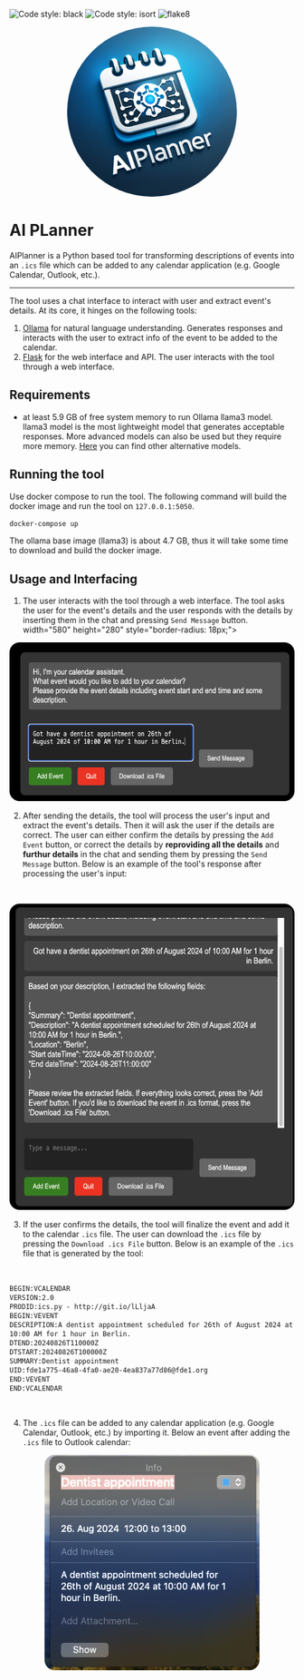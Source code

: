 ![Code style: black](https://img.shields.io/badge/code%20style-black-000000.svg)
![Code style: isort](https://img.shields.io/badge/%20imports-isort-%231674b1?style=flat&labelColor=ef8336)
![flake8](https://img.shields.io/badge/flake8-checked-blue)


<p align="center">
  <img src="docs/logo.png" width="300" height="300" style="width: 300px; height: 300px; border-radius: 50%; object-fit: cover;">
</p>

# AI PLanner

AIPlanner is a Python based tool for transforming descriptions of events into an `.ics` file which can be added to any calendar application (e.g. Google Calendar, Outlook, etc.). 

-------------------

The tool uses a chat interface to interact with user and extract event's details. At its core, it hinges on the following tools:

1. [Ollama](https://ollama.com/) for natural language understanding. Generates responses and interacts with the user to extract info of the event to be added to the calendar.
2. [Flask](https://flask.palletsprojects.com/en/2.0.x/) for the web interface and API. The user interacts with the tool through a web interface.

## Requirements

- at least 5.9 GB of free system memory to run Ollama llama3 model. llama3 model is the most lightweight model that generates acceptable responses. More advanced models can also be used but they require more memory. [Here](https://github.com/ollama/ollama#:~:text=Here%20are%20some%20example%20models%20that%20can%20be%20downloaded%3A) you can find other alternative models.

## Running the tool

Use docker compose to run the tool. The following command will build the docker image and run the tool on `127.0.0.1:5050`.

```bash
docker-compose up
```

The ollama base image (llama3) is about 4.7 GB, thus it will take some time to download and build the docker image.

## Usage and Interfacing

1. The user interacts with the tool through a web interface. The tool asks the user for the event's details and the user responds with the details by inserting them in the chat and pressing `Send Message` button.
 width="580" height="280" style="border-radius: 18px;">
 
<p align="center">
  <img src="docs/event_example_1.png" width="580" height="280" style="width: 580; height: 280; border-radius: 18px;">
</p>

2. After sending the details, the tool will process the user's input and extract the event's details. Then it will ask the user if the details are correct. The user can either confirm the details by pressing the `Add Event` button, or correct the details by **reproviding all the details** and **furthur details** in the chat and sending them by pressing the `Send Message` button. Below is an example of the tool's response after processing the user's input:

<br>
<p align="center">
  <img src="docs/response_event_example_1.png" width="580" height="540" style="width: 580; height: 540; border-radius: 18px;">
</p>

3. If the user confirms the details, the tool will finalize the event and add it to the calendar `.ics` file. The user can download the `.ics` file by pressing the `Download .ics File` button. Below is an example of the `.ics` file that is generated by the tool:

<br >

```ics
BEGIN:VCALENDAR
VERSION:2.0
PRODID:ics.py - http://git.io/lLljaA
BEGIN:VEVENT
DESCRIPTION:A dentist appointment scheduled for 26th of August 2024 at 10:00 AM for 1 hour in Berlin.
DTEND:20240826T110000Z
DTSTART:20240826T100000Z
SUMMARY:Dentist appointment
UID:fde1a775-46a8-4fa0-ae20-4ea837a77d86@fde1.org
END:VEVENT
END:VCALENDAR
```
<br >

4. The `.ics` file can be added to any calendar application (e.g. Google Calendar, Outlook, etc.) by importing it. Below an event after adding the `.ics` file to Outlook calendar:

<p align="center">
  <img src="docs/cal_event_created.png" alt="Event created in calendar" width="380" height="380" style="border-radius: 18px;">
</p>
